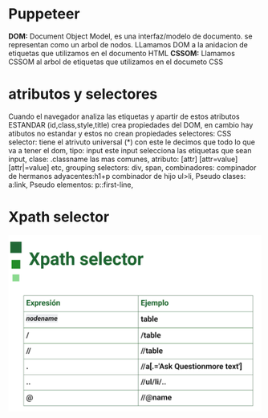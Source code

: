 # Puppeteer

**DOM:** Document Object Model, es una interfaz/modelo de documento. se representan como un arbol de nodos. LLamamos DOM a la anidacion de etiquetas que utilizamos en el documento HTML
**CSSOM:** Llamamos CSSOM al arbol de etiquetas que utilizamos en el documeto CSS

# atributos y selectores
Cuando el navegador analiza las etiquetas y apartir de estos atributos ESTANDAR (id,class,style,title) crea propiedades del DOM, en cambio hay atibutos no estandar y estos no crean propiedades
selectores: CSS selector: tiene el atrivuto universal (*) con este le decimos que todo lo que va a tener el dom, tipo: input este input selecciona las etiquetas que sean input, clase: .classname las mas comunes, atributo: [attr] [attr=value] [attr|=value] etc, grouping selectors: div, span, combinadores: compinador de hermanos adyacentes:h1+p combinador de hijo ul>li, Pseudo clases: a:link, Pseudo elementos: p::first-line,

# Xpath selector
![App Screenshot](Xpath%20selector.png)